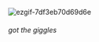 
![ezgif-7df3eb70d69d6e](https://github.com/user-attachments/assets/5a4ae588-0498-41b9-a98a-dc28f4e35e0b)



<h6>got the giggles
